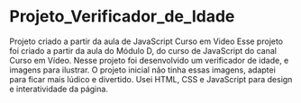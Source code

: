# Projeto_Verificador_de_Idade
Projeto criado a partir da aula de JavaScript Curso em Video 
Esse projeto foi criado a partir da aula do Módulo D, do curso de JavaScript do canal Curso em Vídeo.
Nesse projeto foi desenvolvido um verificador de idade, e imagens para ilustrar. O projeto inicial não tinha essas imagens, adaptei para ficar mais lúdico e divertido. 
Usei HTML, CSS e JavaScript para design e interatividade da página.
